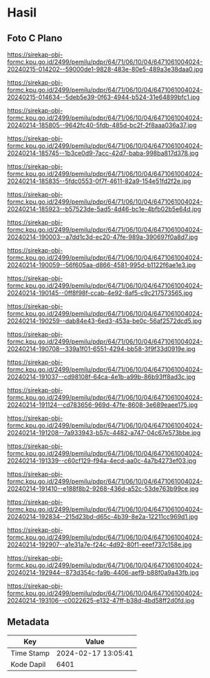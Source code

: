 # Hasil

## Foto C Plano

https://sirekap-obj-formc.kpu.go.id/2499/pemilu/pdpr/64/71/06/10/04/6471061004024-20240215-014202--59000de1-9828-483e-80e5-489a3e38daa0.jpg

https://sirekap-obj-formc.kpu.go.id/2499/pemilu/pdpr/64/71/06/10/04/6471061004024-20240215-014634--5deb5e39-0f63-4944-b524-31e64899bfc1.jpg

https://sirekap-obj-formc.kpu.go.id/2499/pemilu/pdpr/64/71/06/10/04/6471061004024-20240214-185805--9642fc40-5fdb-485d-bc2f-2f8aaa036a37.jpg

https://sirekap-obj-formc.kpu.go.id/2499/pemilu/pdpr/64/71/06/10/04/6471061004024-20240214-185745--1b3ce0d9-7acc-42d7-baba-998ba817d378.jpg

https://sirekap-obj-formc.kpu.go.id/2499/pemilu/pdpr/64/71/06/10/04/6471061004024-20240214-185835--5fdc0553-0f7f-4611-82a9-154e51fd2f2e.jpg

https://sirekap-obj-formc.kpu.go.id/2499/pemilu/pdpr/64/71/06/10/04/6471061004024-20240214-185923--b57523de-5ad5-4d46-bc1e-4bfb02b5e64d.jpg

https://sirekap-obj-formc.kpu.go.id/2499/pemilu/pdpr/64/71/06/10/04/6471061004024-20240214-190003--a7dd1c3d-ec20-47fe-989a-390697f0a8d7.jpg

https://sirekap-obj-formc.kpu.go.id/2499/pemilu/pdpr/64/71/06/10/04/6471061004024-20240214-190059--56f605aa-d866-4581-995d-b1122f6ae1e3.jpg

https://sirekap-obj-formc.kpu.go.id/2499/pemilu/pdpr/64/71/06/10/04/6471061004024-20240214-190145--0ff8f98f-ccab-4e92-8af5-c9c217573565.jpg

https://sirekap-obj-formc.kpu.go.id/2499/pemilu/pdpr/64/71/06/10/04/6471061004024-20240214-190259--dab84e43-6ed3-453a-be0c-56af2572dcd5.jpg

https://sirekap-obj-formc.kpu.go.id/2499/pemilu/pdpr/64/71/06/10/04/6471061004024-20240214-190708--339a1f01-6551-4294-bb58-3f9f33d0919e.jpg

https://sirekap-obj-formc.kpu.go.id/2499/pemilu/pdpr/64/71/06/10/04/6471061004024-20240214-191037--cd98108f-64ca-4e1b-a99b-86b93ff8ad3c.jpg

https://sirekap-obj-formc.kpu.go.id/2499/pemilu/pdpr/64/71/06/10/04/6471061004024-20240214-191124--cd783656-969d-47fe-8608-3e689eaee175.jpg

https://sirekap-obj-formc.kpu.go.id/2499/pemilu/pdpr/64/71/06/10/04/6471061004024-20240214-191208--7a933943-b57c-4482-a747-04c67e573bbe.jpg

https://sirekap-obj-formc.kpu.go.id/2499/pemilu/pdpr/64/71/06/10/04/6471061004024-20240214-191339--c60cf129-f94a-4ecd-aa0c-4a7b4273ef03.jpg

https://sirekap-obj-formc.kpu.go.id/2499/pemilu/pdpr/64/71/06/10/04/6471061004024-20240214-191410--e188f8b2-9268-436d-a52c-53de763b99ce.jpg

https://sirekap-obj-formc.kpu.go.id/2499/pemilu/pdpr/64/71/06/10/04/6471061004024-20240214-192834--215d23bd-d65c-4b39-8e2a-12211cc969d1.jpg

https://sirekap-obj-formc.kpu.go.id/2499/pemilu/pdpr/64/71/06/10/04/6471061004024-20240214-192907--a1e31a7e-f24c-4d92-80f1-eeef737c158e.jpg

https://sirekap-obj-formc.kpu.go.id/2499/pemilu/pdpr/64/71/06/10/04/6471061004024-20240214-192944--873d354c-fa9b-4406-aef9-b88f0a9a43fb.jpg

https://sirekap-obj-formc.kpu.go.id/2499/pemilu/pdpr/64/71/06/10/04/6471061004024-20240214-193106--c0022625-e132-47ff-b38d-4bd58ff2d0fd.jpg


## Metadata

| Key        | Value               |
| ---------- | ------------------- |
| Time Stamp | 2024-02-17 13:05:41 |
| Kode Dapil | 6401                |



